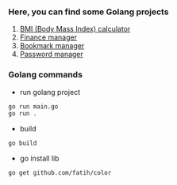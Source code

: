 
### Here, you can find some Golang projects

1. [BMI (Body Mass Index) calculator](https://github.com/bernar-education/purple-school/tree/main/golang/1-go-bmi)
2. [Finance manager](https://github.com/bernar-education/purple-school/tree/main/golang/2-go-finance)
3. [Bookmark manager](https://github.com/bernar-education/purple-school/tree/main/golang/3-go-bookmark)
4. [Password manager](https://github.com/bernar-education/purple-school/tree/main/golang/4-go-password)

### Golang commands

* run golang project
```bash
go run main.go
go run .
```
* build
```bash
go build
```
* go install lib
```bash
go get github.com/fatih/color
```
